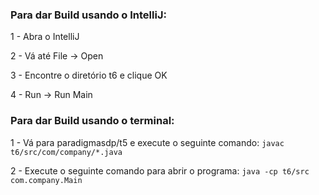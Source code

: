 ### Para dar Build usando o IntelliJ:

1 - Abra o IntelliJ

2 - Vá até File -> Open

3 - Encontre o diretório t6 e clique OK

4 - Run -> Run Main



### Para dar Build usando o terminal:

1 - Vá para paradigmasdp/t5 e execute o seguinte comando:
 `javac t6/src/com/company/*.java`

2 - Execute o seguinte comando para abrir o programa:
 `java -cp t6/src com.company.Main`
